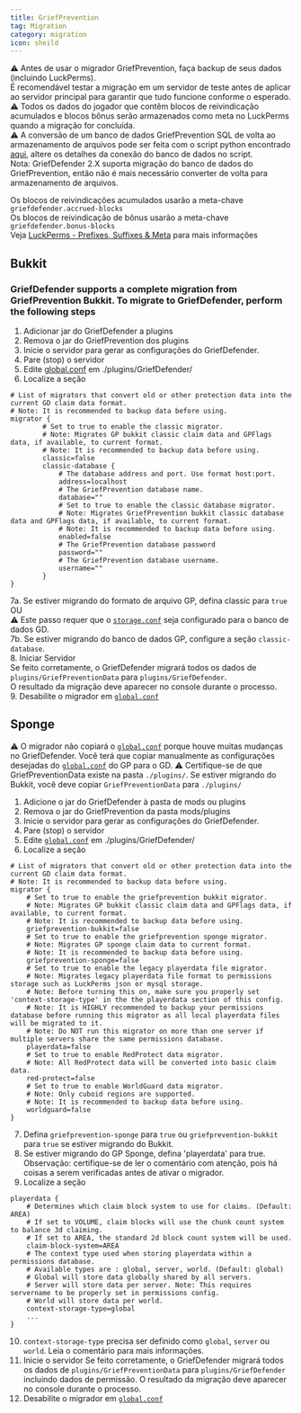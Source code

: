 ```yaml
---
title: GriefPrevention
tag: Migration
category: migration
icon: sheild
---
```


:warning: Antes de usar o migrador GriefPrevention, faça backup de seus dados (incluindo LuckPerms).  
É recomendável testar a migração em um servidor de teste antes de aplicar ao servidor principal para garantir que tudo funcione conforme o esperado.  
:warning: Todos os dados do jogador que contêm blocos de reivindicação acumulados e blocos bônus serão armazenados como meta no LuckPerms quando a migração for concluída.  
:warning: A conversão de um banco de dados GriefPrevention SQL de volta ao armazenamento de arquivos pode ser feita com o script python encontrado [aqui](https://gist.github.com/ar00n/f1ac69dd52554e56f012c8d631bed5d7), altere os detalhes da conexão do banco de dados no script.  
Nota: GriefDefender 2.X suporta migração do banco de dados do GriefPrevention, então não é mais necessário converter de volta para armazenamento de arquivos.  

Os blocos de reivindicações acumulados usarão a meta-chave `griefdefender.accrued-blocks`  
Os blocos de reivindicação de bônus usarão a meta-chave `griefdefender.bonus-blocks`  
Veja [LuckPerms - Prefixes, Suffixes & Meta](https://luckperms.net/wiki/Prefixes,-Suffixes-&-Meta) para mais informações  

## Bukkit
### GriefDefender supports a complete migration from GriefPrevention Bukkit. To migrate to GriefDefender, perform the following steps 

1. Adicionar jar do GriefDefender a plugins
2. Remova o jar do GriefPrevention dos plugins
3. Inicie o servidor para gerar as configurações do GriefDefender.
4. Pare (stop) o servidor
5. Edite [global.conf](/br/wiki/advanced/Global-Config.html) em ./plugins/GriefDefender/
6. Localize a seção
```
# List of migrators that convert old or other protection data into the current GD claim data format.
# Note: It is recommended to backup data before using.
migrator {
        # Set to true to enable the classic migrator.
        # Note: Migrates GP bukkit classic claim data and GPFlags data, if available, to current format.
        # Note: It is recommended to backup data before using.
        classic=false
        classic-database {
            # The database address and port. Use format host:port.
            address=localhost
            # The GriefPrevention database name.
            database=""
            # Set to true to enable the classic database migrator.
            # Note: Migrates GriefPrevention bukkit classic database data and GPFlags data, if available, to current format.
            # Note: It is recommended to backup data before using.
            enabled=false
            # The GriefPrevention database password
            password=""
            # The GriefPrevention database username.
            username=""
        }
}
```
7a. Se estiver migrando do formato de arquivo GP, defina classic para `true`  
OU  
:warning: Este passo requer que o [`storage.conf`](/br/wiki/basic/Storage.html) seja configurado para o banco de dados GD.  
7b. Se estiver migrando do banco de dados GP, configure a seção `classic-database`.  
8. Iniciar Servidor  
Se feito corretamente, o GriefDefender migrará todos os dados de `plugins/GriefPreventionData` para `plugins/GriefDefender`.  
O resultado da migração deve aparecer no console durante o processo.  
9. Desabilite o migrador em  [`global.conf`](/br/wiki/advanced/Global-Config.html)  

## Sponge

:warning: O migrador não copiará o  [`global.conf`](/br/wiki/advanced/Global-Config.html) porque houve muitas mudanças no GriefDefender. Você terá que copiar manualmente as configurações desejadas do  [`global.conf`](/br/wiki/advanced/Global-Config.html) do GP para o GD.
:warning: Certifique-se de que GriefPreventionData existe na pasta `./plugins/`. Se estiver migrando do Bukkit, você deve copiar `GriefPreventionData` para `./plugins/`

1. Adicione o jar do GriefDefender à pasta de mods ou plugins
2. Remova o jar do GriefPrevention da pasta mods/plugins
3. Inicie o servidor para gerar as configurações do GriefDefender.
4. Pare (stop) o servidor
5. Edite  [`global.conf`](/br/wiki/advanced/Global-Config.html) em ./plugins/GriefDefender/
6. Localize a seção
```
# List of migrators that convert old or other protection data into the current GD claim data format.
# Note: It is recommended to backup data before using.
migrator {
    # Set to true to enable the griefprevention bukkit migrator.
    # Note: Migrates GP bukkit classic claim data and GPFlags data, if available, to current format.
    # Note: It is recommended to backup data before using.
    griefprevention-bukkit=false
    # Set to true to enable the griefprevention sponge migrator.
    # Note: Migrates GP sponge claim data to current format.
    # Note: It is recommended to backup data before using.
    griefprevention-sponge=false
    # Set to true to enable the legacy playerdata file migrator.
    # Note: Migrates legacy playerdata file format to permissions storage such as LuckPerms json or mysql storage.
    # Note: Before turning this on, make sure you properly set 'context-storage-type' in the the playerdata section of this config.
    # Note: It is HIGHLY recommended to backup your permissions database before running this migrator as all local playerdata files will be migrated to it.
    # Note: Do NOT run this migrator on more than one server if multiple servers share the same permissions database.
    playerdata=false
    # Set to true to enable RedProtect data migrator.
    # Note: All RedProtect data will be converted into basic claim data.
    red-protect=false
    # Set to true to enable WorldGuard data migrator.
    # Note: Only cuboid regions are supported.
    # Note: It is recommended to backup data before using.
    worldguard=false
}
```
7. Defina `griefprevention-sponge` para `true` ou `griefprevention-bukkit` para `true` se estiver migrando do Bukkit.
8. Se estiver migrando do GP Sponge, defina 'playerdata' para true.
Observação: certifique-se de ler o comentário com atenção, pois há coisas a serem verificadas antes de ativar o migrador.
9. Localize a seção
```
playerdata {
    # Determines which claim block system to use for claims. (Default: AREA)
    # If set to VOLUME, claim blocks will use the chunk count system to balance 3d claiming.
    # If set to AREA, the standard 2d block count system will be used.
    claim-block-system=AREA
    # The context type used when storing playerdata within a permissions database.
    # Available types are : global, server, world. (Default: global)
    # Global will store data globally shared by all servers.
    # Server will store data per server. Note: This requires servername to be properly set in permissions config.
    # World will store data per world.
    context-storage-type=global
    ...
}
```
10. `context-storage-type` precisa ser definido como `global`, `server` ou `world`. Leia o comentário para mais informações.
11. Inicie o servidor
Se feito corretamente, o GriefDefender migrará todos os dados de `plugins/GriefPreventionData` para `plugins/GriefDefender` incluindo dados de permissão.
O resultado da migração deve aparecer no console durante o processo.
12. Desabilite o migrador em  [`global.conf`](/br/wiki/advanced/Global-Config.html)